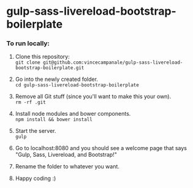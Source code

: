 # gulp-sass-livereload-bootstrap-boilerplate

### To run locally: 

1) Clone this repository:  
`git clone git@github.com:vincecampanale/gulp-sass-livereload-bootstrap-boilerplate.git`

2) Go into the newly created folder.  
`cd gulp-sass-livereload-bootstrap-boilerplate`

3) Remove all Git stuff (since you'll want to make this your own).  
`rm -rf .git` 

4) Install node modules and bower components.  
`npm install && bower install`

5) Start the server.  
`gulp`

6) Go to localhost:8080 and you should see a welcome page that says "Gulp, Sass, Livereload, and Bootstrap!"  

7) Rename the folder to whatever you want.  

8) Happy coding :) 